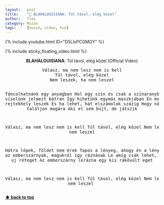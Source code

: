 ```yaml
---
layout:   post
title:    "🎵 BLAHALOUISIANA: Túl távol, elég közel"
author:   flex
category: Muzax
tags:     [muzax, video, hun]
---
```


{% include youtube.html ID="D5LlxPCGMGY" %}

<!-- break -->

{% include sticky_floating_video.html %}

<div id="lyrics"><div class="lyricsheader"><p><center><b>BLAHALOUISIANA</b>: Túl távol, elég közel (Official Video)</center></p></div>

<center><pre>
Válasz, ma nem lesz nem is kell
Túl távol, elég közel
Nem leszek, ha nem leszel

Táncolhatnánk egy anyagban
Hol egy szín és csak a színaranyban
De viselünk jelmezt bátran
Így hihetünk egymás maszkjában
Én most rejtekhely leszek
És ha lehet, hát elszámolok százig
Hogy nálam is találjon magára
Aki el sem bújt, de játszik

Válasz, ma nem lesz nem is kell
Túl távol, elég közel
Nem leszek, ha nem leszel

Hátra lépek, földet nem érek
Tapos a lényeg, ahogy én a lényeget
Nézd az emberszárnyak, magukról így ráznának
Le amíg csak lehet, mindig egy új réteget
Az emberszárny lerázna egy kis rákövült eget

Válasz, ma nem lesz nem is kell
Túl távol, elég közel
Nem leszek, ha nem leszel
</pre></center></div>

**[⬆ back to top](#lyrics)**